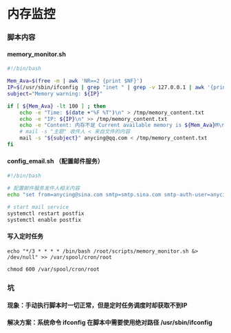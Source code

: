 # 内存监控

### 脚本内容

#### memory\_monitor.sh

```bash
#!/bin/bash

Mem_Ava=$(free -m | awk 'NR==2 {print $NF}')
IP=$(/usr/sbin/ifconfig | grep "inet " | grep -v 127.0.0.1 | awk '{print $2}')
subject="Memory warning: ${IP}"

if [ ${Mem_Ava} -lt 100 ] ; then
    echo -e "Time: $(date +"%F %T")\n" > /tmp/memory_content.txt
    echo -e "IP: ${IP}\n" >> /tmp/memory_content.txt
    echo -e "Content: 内存不足 Current available memory is ${Mem_Ava}M\n" | tee -a /tmp/memory_content.txt
    # mail -s "主题" 收件人 < 来自文件的内容
    mail -s "${subject}" anycing@qq.com < /tmp/memory_content.txt
fi
```

#### config\_email.sh （配置邮件服务）

```bash
#!/bin/bash

# 配置邮件服务发件人相关内容
echo "set from=anycing@sina.com smtp=smtp.sina.com smtp-auth-user=anycing smtp-auth-password=a7c7b1c1e2c87571dz smtp-auth=login" >> /etc/mail.rc

# start mail service
systemctl restart postfix
systemctl enable postfix
```

#### 写入定时任务

```
echo "*/3 * * * * /bin/bash /root/scripts/memory_monitor.sh &> /dev/null" >> /var/spool/cron/root

chmod 600 /var/spool/cron/root
```



### 坑

#### 现象：手动执行脚本时一切正常，但是定时任务调度时却获取不到IP

#### 解决方案：系统命令 ifconfig 在脚本中需要使用绝对路径 /usr/sbin/ifconfig
